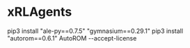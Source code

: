 # xRLAgents


pip3 install "ale-py==0.7.5" "gymnasium==0.29.1"
pip3 install "autorom==0.6.1"
AutoROM --accept-license

